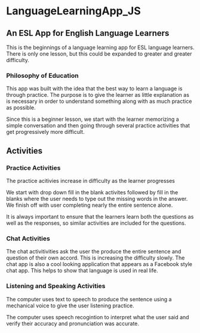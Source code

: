 # LanguageLearningApp_JS
## An ESL App for English Language Learners

This is the beginnings of a language learning app for ESL language learners.  There is only one lesson, but this could be expanded to greater and greater difficulty.

### Philosophy of Education

This app was built with the idea that the best way to learn a language is through practice.  The purpose is to give the learner as little explanation as is necessary in order to understand something along with as much practice as possible.

Since this is a beginner lesson, we start with the learner memorizing a simple conversation and then going through several practice activities that get progressively more difficult.

## Activities

### Practice Activities

The practice acitivies increase in difficulty as the learner progresses

We start with drop down fill in the blank activites followed by fill in the blanks where the user needs to type out the missing words in the answer.  We finish off with user completing nearly the entire sentence alone.

It is always important to ensure that the learners learn both the questions as well as the responses, so similar activities are included for the questions.

### Chat Activities

The chat activitivities ask the user the produce the entire sentence and question of their own accord.  This is increasing the difficulty slowly.  The chat app is also a cool looking application that appears as a Facebook style chat app.  This helps to show that language is used in real life.

### Listening and Speaking Activities

The computer uses text to speech to produce the sentence using a mechanical voice to give the user listening practice.

The computer uses speech recogintion to interpret what the user said and verify their accuracy and pronunciation was accurate.
